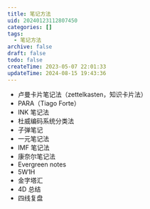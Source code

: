 ```yaml
---
title: 笔记方法
uid: 20240123112807450
categories: []
tags:
  - 笔记方法
archive: false
draft: false
todo: false
createTime: 2023-05-07 22:01:33
updateTime: 2024-08-15 19:43:36
---
```


- 卢曼卡片笔记法（zettelkasten，知识卡片法）
- PARA（Tiago Forte）
- INK 笔记法
- 杜威编码系统分类法
- 子弹笔记
- 一元笔记法
- IMF 笔记法
- 康奈尔笔记法
- Evergreen notes
- 5W1H
- 金字塔汇
- 4D 总结
- 四线复盘
